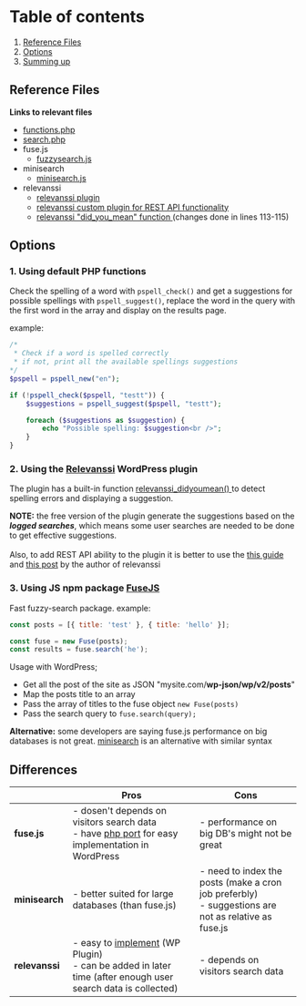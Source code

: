 # Table of contents

1. [Reference Files](#reference-files)
2. [Options](#options)
3. [Summing up](#differences)

## Reference Files

**Links to relevant files**

- [functions.php](./functions.php)
- [search.php](./search.php)
- fuse.js
  - [fuzzysearch.js](./assets/js/fuzzysearch.js)
- minisearch
  - [minisearch.js](./assets/js/minisearch.js)
- relevanssi
  - [relevanssi plugin](../../plugins/relevanssi/)
  - [relevanssi custom plugin for REST API functionality](../../plugins/rellevanssi-rest-api-endpoint/relevanssi-rest-api-endpoint.php)
  - [relevanssi "did_you_mean" function ](../../plugins/relevanssi/lib/didyoumean.php)(changes done in lines 113-115)

## Options

### 1. Using default PHP functions

Check the spelling of a word with `pspell_check()` and get a suggestions for possible spellings with `pspell_suggest()`, replace the word in the query with the first word in the array and display on the results page.

example:

```php
/*
 * Check if a word is spelled correctly
 * if not, print all the available spellings suggestions
*/
$pspell = pspell_new("en");

if (!pspell_check($pspell, "testt")) {
    $suggestions = pspell_suggest($pspell, "testt");

    foreach ($suggestions as $suggestion) {
        echo "Possible spelling: $suggestion<br />";
    }
}
```

### 2. Using the [Relevanssi](https://www.relevanssi.com/) WordPress plugin

The plugin has a built-in function [relevanssi_didyoumean()
](https://www.relevanssi.com/user-manual/functions/relevanssi_didyoumean/) to detect spelling errors and displaying a suggestion.

**NOTE:** the free version of the plugin generate the suggestions based on the **_logged searches_**, which means some user searches are needed to be done to get effective suggestions.
<br>
<br>
Also, to add REST API ability to the plugin it is better to use the [this guide](https://gist.github.com/msaari/fe2da6a584f690a213db733d596b0030) and [this post](<https://www.relevanssi.com/user-manual/using-relevanssi-outside-search-pages/#:~:text=This%20is%20a%20code%20that%20I%20am%20writing%20now%20for%20testing%20purposes%20to%20allow%20search%20through%20a%20thirdparty%20app..%0Afunction%20ao_api_search()%7B>) by the author of relevanssi

### 3. Using JS npm package [FuseJS](https://fusejs.io/)

Fast fuzzy-search package.
example:

```javascript
const posts = [{ title: 'test' }, { title: 'hello' }];

const fuse = new Fuse(posts);
const results = fuse.search('he');
```

Usage with WordPress;

- Get all the post of the site as JSON "mysite.com/**wp-json/wp/v2/posts**"
- Map the posts title to an array
- Pass the array of titles to the fuse object `new Fuse(posts)`
- Pass the search query to `fuse.search(query);`

**Alternative:** some developers are saying fuse.js performance on big databases is not great. [minisearch](https://www.npmjs.com/package/minisearch) is an alternative with similar syntax

## Differences

|                | Pros                                                                                                                                                                                      | Cons                                                                                                   |
| -------------- | ----------------------------------------------------------------------------------------------------------------------------------------------------------------------------------------- | ------------------------------------------------------------------------------------------------------ |
| **fuse.js**    | - dosen't depends on visitors search data<br>- have [php port](https://github.com/loilo/Fuse) for easy implementation in WordPress                                                        | - performance on big DB's might not be great                                                           |
| **minisearch** | - better suited for large databases (than fuse.js)                                                                                                                                        | - need to index the posts (make a cron job preferbly)<br/>- suggestions are not as relative as fuse.js |
| **relevanssi** | - easy to [implement](https://www.relevanssi.com/user-manual/functions/relevanssi_didyoumean/) (WP Plugin)<br />- can be added in later time (after enough user search data is collected) | - depends on visitors search data                                                                      |
